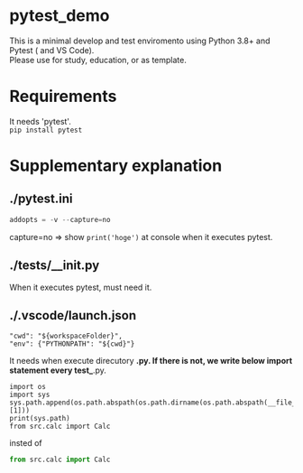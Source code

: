 # pytest_demo
This is a minimal develop and test enviromento using Python 3.8+ and Pytest ( and VS Code).
<br>
Please use for study, education, or as template.

# Requirements
It needs 'pytest'.
<br>
```pip install pytest ```

# Supplementary explanation
## ./pytest.ini
```python
addopts = -v --capture=no
```
capture=no => show ``` print('hoge') ``` at console when it executes pytest.

## ./tests/__init.py
When it executes pytest, must need it.

## ./.vscode/launch.json
```
"cwd": "${workspaceFolder}",
"env": {"PYTHONPATH": "${cwd}"}
```
It needs when execute direcutory **.py.
If there is not, we write below import statement every test_**.py.
```pyton
import os
import sys
sys.path.append(os.path.abspath(os.path.dirname(os.path.abspath(__file__))[1]))
print(sys.path)
from src.calc import Calc
```
insted of
```python
from src.calc import Calc
```
